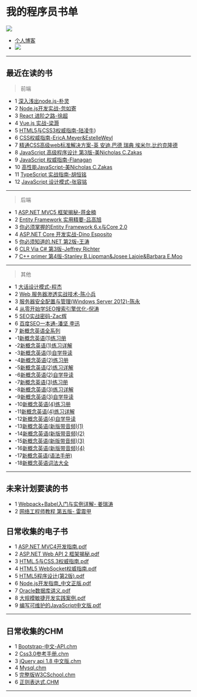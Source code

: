 # 我的程序员书单
<img  src="https://github-readme-stats.vercel.app/api?username=HHfeng616&show_icons=true&icon_color=CE1D2D&text_color=718096&bg_color=ffffff&hide_title=true" />

- [个人博客](https://hhfeng616.github.io/)
- ![](https://visitor-badge.glitch.me/badge?page_id=HHFeng616.readme)






***
## 最近在读的书
> 前端
- 1 [深入浅出node.js-朴灵](https://github.com/hhfeng616/MyBookListCode/tree/main/%E6%B7%B1%E5%85%A5%E6%B5%85%E5%87%BAnode-%E6%BA%90%E4%BB%A3%E7%A0%81)
- 2 [Node.js开发实战-忽如寄](https://github.com/hhfeng616/MyBookListCode/tree/main/nodejs%E5%BC%80%E5%8F%91%E5%AE%9E%E6%88%98-%E6%BA%90%E4%BB%A3%E7%A0%81)
- 3 [React 进阶之路-徐超](https://github.com/hhfeng616/MyBookListCode/tree/main/react-book-master)
- 4 [Vue.js 实战-梁灏](https://github.com/hhfeng616/MyBookListCode/tree/main/vue-book-master)
- 5 [HTML5与CSS3权威指南-陆凌牛](https://github.com/hhfeng616/MyBookListCode/tree/main/HTML%205%E4%B8%8ECSS%203%E6%9D%83%E5%A8%81%E6%8C%87%E5%8D%97%EF%BC%88%E7%AC%AC3%E7%89%88))
- 6 [CSS权威指南-EricA.Meyer&EstelleWeyl]()
- 7 [精通CSS高级web标准解决方案-英 安迪.巴德 瑞典 埃米尔.比约克隆德]()
- 8 [JavaScript 高级程序设计 第3版-美Nicholas C.Zakas]()
- 9 [JavaScript 权威指南-Flanagan]()
- 10 [高性能JavaScript-美Nicholas C.Zakas]()
- 11 [TypeScript 实战指南-胡恒铭]()
- 12 [JavaScript 设计模式-张容铭]()
***
> 后端
- 1 [ASP.NET MVC5 框架揭秘-蒋金楠]()
- 2 [Entity Framework 实用精要-吕高旭](https://github.com/hhfeng616/MyBookListCode/tree/main/%E8%8C%83%E4%BE%8B%E7%A8%8B%E5%BA%8F)
- 3 [你必须掌握的Entity Framework 6.x与Core 2.0](https://github.com/hhfeng616/MyBookListCode/tree/main/EntityFramework6.x-And-Core2.0-master)
- 4 [ASP.NET Core 开发实战-Dino Esposito]()
- 5 [你必须知道的.NET 第2版-王涛](https://www.cnblogs.com/anytao/tag/%E3%80%8A%E4%BD%A0%E5%BF%85%E9%A1%BB%E7%9F%A5%E9%81%93%E7%9A%84.NET%E3%80%8B/)
- 6 [CLR Via C# 第3版-Jeffrey Richter]()
- 7 [C++ primer 第4版-Stanley B.Lippman&Josee Lajoie&Barbara E.Moo]()
***
> 其他
- 1 [大话设计模式-程杰](https://github.com/hhfeng616/MyBookListCode/tree/main/%E5%A4%A7%E8%AF%9D%E8%AE%BE%E8%AE%A1%E6%A8%A1%E5%BC%8F)
- 2 [Web 服务器渗透实战技术-陈小兵]()
- 3 [服务器安全配置与管理(Windows Server 2012)-陈永]()
- 4 [从零开始学SEO搜索引擎优化-倪涛]()
- 5 [SEO实战密码-Zac辉]()
- 6 [百度SEO一本通-潘坚 李迅]()
- 7 [新概念英语全系列]()
- -1[新概念英语(1)练习册]()
- -2[新概念英语(1)练习详解]()
- -3[新概念英语(1)自学导读]()
- -4[新概念英语(2)练习册]()
- -5[新概念英语(2)练习详解]()
- -6[新概念英语(2)自学导读]()
- -7[新概念英语(3)练习册]()
- -8[新概念英语(3)练习详解]()
- -9[新概念英语(3)自学导读]()
- -10[新概念英语(4)练习册]()
- -11[新概念英语(4)练习详解]()
- -12[新概念英语(4)自学导读]()
- -13[新概念英语(新版带音频)(1)]()
- -14[新概念英语(新版带音频)(2)]()
- -15[新概念英语(新版带音频)(3)]()
- -16[新概念英语(新版带音频)(4)]()
- -17[新概念英语(语法手册)]()
- -18[新概念英语词法大全]()

***


## 未来计划要读的书
- 1 [Webpack+Babel入门与实例详解- 姜瑞涛](https://www.jiangruitao.com/webpack/)
- 2 [网络工程师教程 第五版- 雷震甲]()

## 日常收集的电子书
- 1 [ASP.NET MVC4开发指南.pdf](https://github.com/hhfeng616/MyBookList/blob/main/%E6%97%A5%E5%B8%B8%E6%94%B6%E9%9B%86%E7%9A%84%E7%94%B5%E5%AD%90%E4%B9%A6/ASP.NET%20MVC4%E5%BC%80%E5%8F%91%E6%8C%87%E5%8D%97.pdf)
- 2 [ASP.NET Web API 2 框架揭秘.pdf](https://github.com/hhfeng616/MyBookList/blob/main/%E6%97%A5%E5%B8%B8%E6%94%B6%E9%9B%86%E7%9A%84%E7%94%B5%E5%AD%90%E4%B9%A6/ASP.NET%20Web%20API%202%20%E6%A1%86%E6%9E%B6%E6%8F%AD%E7%A7%98.pdf)
- 3 [HTML.5与CSS.3权威指南.pdf](https://github.com/hhfeng616/MyBookList/blob/main/%E6%97%A5%E5%B8%B8%E6%94%B6%E9%9B%86%E7%9A%84%E7%94%B5%E5%AD%90%E4%B9%A6/HTML.5%E4%B8%8ECSS.3%E6%9D%83%E5%A8%81%E6%8C%87%E5%8D%97.pdf)
- 4 [HTML5 WebSocket权威指南.pdf](https://github.com/hhfeng616/MyBookList/blob/main/%E6%97%A5%E5%B8%B8%E6%94%B6%E9%9B%86%E7%9A%84%E7%94%B5%E5%AD%90%E4%B9%A6/HTML5%20%20WebSocket%E6%9D%83%E5%A8%81%E6%8C%87%E5%8D%97.pdf)
- 5 [HTML5程序设计(第2版).pdf](https://github.com/hhfeng616/MyBookList/blob/main/%E6%97%A5%E5%B8%B8%E6%94%B6%E9%9B%86%E7%9A%84%E7%94%B5%E5%AD%90%E4%B9%A6/HTML5%E7%A8%8B%E5%BA%8F%E8%AE%BE%E8%AE%A1(%E7%AC%AC2%E7%89%88).pdf)
- 6 [Node.js开发指南_中文正版.pdf](https://github.com/hhfeng616/MyBookList/blob/main/%E6%97%A5%E5%B8%B8%E6%94%B6%E9%9B%86%E7%9A%84%E7%94%B5%E5%AD%90%E4%B9%A6/Node.js%E5%BC%80%E5%8F%91%E6%8C%87%E5%8D%97_%E4%B8%AD%E6%96%87%E6%AD%A3%E7%89%88.pdf)
- 7 [Oracle数据库讲义.pdf](https://github.com/hhfeng616/MyBookList/blob/main/%E6%97%A5%E5%B8%B8%E6%94%B6%E9%9B%86%E7%9A%84%E7%94%B5%E5%AD%90%E4%B9%A6/oracle%E6%95%B0%E6%8D%AE%E5%BA%93%E8%AE%B2%E4%B9%89.pdf)
- 8 [大规模敏捷开发实践案例.pdf](https://github.com/hhfeng616/MyBookList/blob/main/%E6%97%A5%E5%B8%B8%E6%94%B6%E9%9B%86%E7%9A%84%E7%94%B5%E5%AD%90%E4%B9%A6/%E5%A4%A7%E8%A7%84%E6%A8%A1%E6%95%8F%E6%8D%B7%E5%BC%80%E5%8F%91%E5%AE%9E%E8%B7%B5%E6%A1%88%E4%BE%8B.pdf)
- 9 [编写可维护的JavaScript中文版.pdf](https://github.com/hhfeng616/MyBookList/blob/main/%E6%97%A5%E5%B8%B8%E6%94%B6%E9%9B%86%E7%9A%84%E7%94%B5%E5%AD%90%E4%B9%A6/%E7%BC%96%E5%86%99%E5%8F%AF%E7%BB%B4%E6%8A%A4%E7%9A%84JavaScript%E4%B8%AD%E6%96%87%E7%89%88.pdf)
***


## 日常收集的CHM
- 1 [Bootstrap-中文-API.chm](https://github.com/hhfeng616/MyBookList/blob/main/%E6%97%A5%E5%B8%B8%E6%94%B6%E9%9B%86%E7%9A%84CHM/Bootstrap-%E4%B8%AD%E6%96%87-API.chm)
- 2 [Css3.0参考手册.chm](https://github.com/hhfeng616/MyBookList/blob/main/%E6%97%A5%E5%B8%B8%E6%94%B6%E9%9B%86%E7%9A%84CHM/css3.0%E5%8F%82%E8%80%83%E6%89%8B%E5%86%8C.chm)
- 3 [jQuery api 1.8 中文版.chm](https://github.com/hhfeng616/MyBookList/blob/main/%E6%97%A5%E5%B8%B8%E6%94%B6%E9%9B%86%E7%9A%84CHM/jQuery%20api%201.8%20%E4%B8%AD%E6%96%87%E7%89%88.chm)
- 4 [Mysql.chm](https://github.com/hhfeng616/MyBookList/blob/main/%E6%97%A5%E5%B8%B8%E6%94%B6%E9%9B%86%E7%9A%84CHM/mysql.chm)
- 5 [完整版W3CSchool.chm](https://github.com/hhfeng616/MyBookList/blob/main/%E6%97%A5%E5%B8%B8%E6%94%B6%E9%9B%86%E7%9A%84CHM/%E5%AE%8C%E6%95%B4%E7%89%88W3CSchool.chm)
- 6 [正则表达式.CHM](https://github.com/hhfeng616/MyBookList/blob/main/%E6%97%A5%E5%B8%B8%E6%94%B6%E9%9B%86%E7%9A%84CHM/%E6%AD%A3%E5%88%99%E8%A1%A8%E8%BE%BE%E5%BC%8F.CHM)
***
